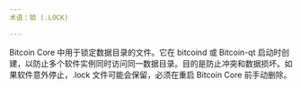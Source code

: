```yaml
---
术语：锁 (.LOCK)

---
```

Bitcoin Core 中用于锁定数据目录的文件。它在 bitcoind 或 Bitcoin-qt 启动时创建，以防止多个软件实例同时访问同一数据目录。目的是防止冲突和数据损坏。如果软件意外停止，.lock 文件可能会保留，必须在重启 Bitcoin Core 前手动删除。